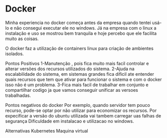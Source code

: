 # Docker
Minha experiencia no docker começa antes da empresa quando tentei usá-lo e não consegui executar ele no windows.
Já na empresa com o linux a instalação e uso se mostrou bem tranquila e hoje percebo que ele facilita muito as coisas.

O docker faz a utilização de containers linux para criação de ambientes isolados.

Pontos Positivos
1-Manutenção , pois fica muito mais facil controlar e alterar versões dos recursos utilizados do sistema.
2-Ajuda na escalabilidade do sistema, em sistemas grandes fica dificil ate entender quais recursos que tem que ativar para funcionar o sistema e com o docker isso não é um problema.
3-Fica mais facil de trabalhar em conjunto e compartilhar codigo ja que vamos conseguir unificar as versoes trabalhadas.


Pontos negativos do docker
Por exemplo, quando servidor tem pouco recurso, pode-se optar por não utilizar para economizar os recursos.
Por expecificar a versão do ubuntu utilizada vai tambem carregar uas falhas de segurança
Dificuldade em instalacao e utilizacao no windows. 

Alternativas
Kubernetes 
Maquina virtual 